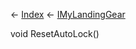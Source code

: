 ← [Index](Api-Index) ← [IMyLandingGear](SpaceEngineers.Game.ModAPI.Ingame.IMyLandingGear)

void ResetAutoLock()